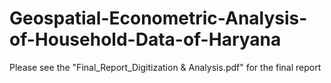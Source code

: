 # Geospatial-Econometric-Analysis-of-Household-Data-of-Haryana
Please see the "Final_Report_Digitization &amp; Analysis.pdf" for the final report
